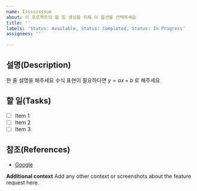 ```yaml
---
name: Issssssssue
about: 이 프로젝트의 할 일 생성을 위해 이 옵션을 선택하세요
title: ''
labels: 'Status: Available, Status: Completed, Status: In Progress'
assignees: ''

---
```


## 설명(Description)

한 줄 설명을 해주세요
수식 표현이 필요하다면 $y=ax+b$ 로 해주세요

## 할 일(Tasks)

- [ ] Item 1
- [ ] Item 2
- [ ] Item 3

## 참조(References)

- [Google](https://www.google.com/)

**Additional context**
Add any other context or screenshots about the feature request here.

